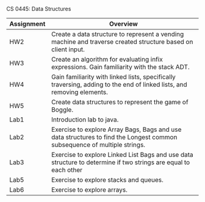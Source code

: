 CS 0445: Data Structures

| Assignment | Overview |
| ------ | ------ |
| HW2| Create a data structure to represent a vending machine and traverse created structure based on client input.|
| HW3| Create an algorithm for evaluating infix expressions. Gain familiarity with the stack ADT.|
| HW4| Gain familiarity with linked lists, specifically traversing, adding to the end of linked lists, and removing elements.|
| HW5| Create data structures to represent the game of Boggle.|
| Lab1| Introduction lab to java.|
| Lab2| Exercise to explore Array Bags, Bags and use data structures to find the Longest common subsequence of multiple strings.|
| Lab3| Exercise to explore Linked List Bags and use data structure to determine if two strings are equal to each other|
| Lab5| Exercise to explore stacks and queues.|
| Lab6| Exercise to explore arrays.|
